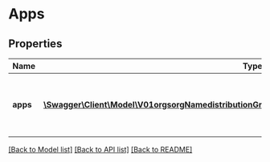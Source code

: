 # Apps

## Properties
Name | Type | Description | Notes
------------ | ------------- | ------------- | -------------
**apps** | [**\Swagger\Client\Model\V01orgsorgNamedistributionGroupsdistributionGroupNameappsbulkDeleteApps[]**](V01orgsorgNamedistributionGroupsdistributionGroupNameappsbulkDeleteApps.md) | The list of apps to delete from the distribution group | [optional] 

[[Back to Model list]](../README.md#documentation-for-models) [[Back to API list]](../README.md#documentation-for-api-endpoints) [[Back to README]](../README.md)


